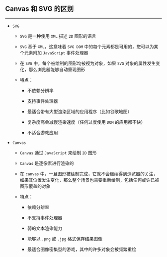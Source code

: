 ## Canvas 和 SVG 的区别

----

* ```SVG```
  
  * ```SVG``` 是一种使用 ```XML``` 描述 ```2D``` 图形的语言

  * ```SVG``` 基于 ```XML```，这意味着 ```SVG DOM``` 中的每个元素都是可用的，您可以为某个元素附加 ```JavaScript``` 事件处理器

  * 在 ```SVG``` 中，每个被绘制的图形均被视为对象，如果 ```SVG``` 对象的属性发生变化，那么浏览器能够自动重现图形

  * 特点：

    * 不依赖分辨率

    * 支持事件处理器

    * 最适合带有大型渲染区域的应用程序（比如谷歌地图）

    * 复杂度高会减慢渲染速度（任何过度使用 ```DOM``` 的应用都不快）

    * 不适合游戏应用

* ```Canvas```
  
  * ```Canvas``` 通过 ```JavaScript``` 来绘制 ```2D``` 图形

  * ```Canvas``` 是逐像素进行渲染的

  * 在 ```canvas``` 中，一旦图形被绘制完成，它就不会继续得到浏览器的关注，如果其位置发生变化，那么整个场景也需要重新绘制，包括任何或许已被图形覆盖的对象

  * 特点：

    * 依赖分辨率

    * 不支持事件处理器

    * 弱的文本渲染能力

    * 能够以 ```.png``` 或 ```.jpg``` 格式保存结果图像

    * 最适合图像密集型的游戏，其中的许多对象会被频繁重绘